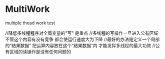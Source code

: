 # MultiWork
multiple thead work test

//降低多线程程序对全局变量的"写" 是重点
//多线程的写操作一旦进入公有区域 不管这个内容有没有竞争 都会使运行速度大为下降
//最好的办法是定义一个局部的“结果数据” 把运算内容放在这个“结果数据”内 才能发挥多线程的最大功效
//公有区域的读操作是没有任何问题的
